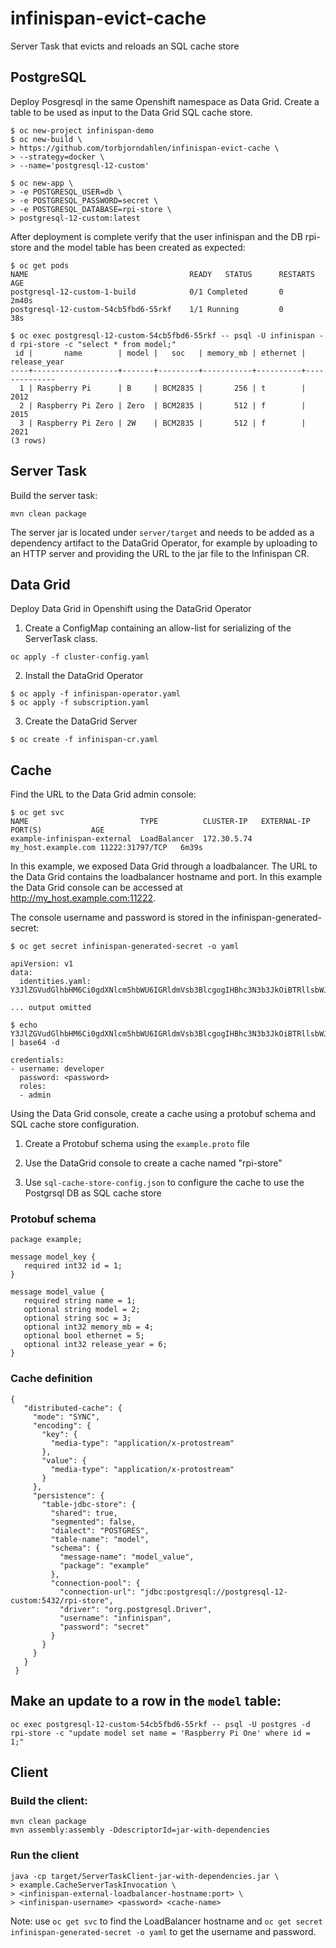 # infinispan-evict-cache
Server Task that evicts and reloads an SQL cache store

## PostgreSQL

Deploy Posgresql in the same Openshift namespace as Data Grid.
Create a table to be used as input to the Data Grid SQL cache store.

```
$ oc new-project infinispan-demo
$ oc new-build \ 
> https://github.com/torbjorndahlen/infinispan-evict-cache \
> --strategy=docker \
> --name='postgresql-12-custom'

$ oc new-app \
> -e POSTGRESQL_USER=db \
> -e POSTGRESQL_PASSWORD=secret \
> -e POSTGRESQL_DATABASE=rpi-store \
> postgresql-12-custom:latest
```

After deployment is complete verify that the user infinispan and the DB rpi-store and the model table has been created as expected:

```
$ oc get pods
NAME                                    READY	STATUS		RESTARTS	AGE
postgresql-12-custom-1-build           	0/1	Completed   	0          	2m40s
postgresql-12-custom-54cb5fbd6-55rkf   	1/1	Running     	0          	38s

$ oc exec postgresql-12-custom-54cb5fbd6-55rkf -- psql -U infinispan -d rpi-store -c "select * from model;"
 id |       name        | model |   soc   | memory_mb | ethernet | release_year 
----+-------------------+-------+---------+-----------+----------+--------------
  1 | Raspberry Pi      | B     | BCM2835 |       256 | t        |         2012
  2 | Raspberry Pi Zero | Zero  | BCM2835 |       512 | f        |         2015
  3 | Raspberry Pi Zero | 2W    | BCM2835 |       512 | f        |         2021
(3 rows)

```

## Server Task

Build the server task:
```
mvn clean package
```

The server jar is located under ```server/target``` and needs to be added as a dependency artifact to the DataGrid Operator, for example by uploading to an HTTP server and providing the URL to the jar file to the Infinispan CR.

## Data Grid

Deploy Data Grid in Openshift using the DataGrid Operator

1. Create a ConfigMap containing an allow-list for serializing of the ServerTask class.
```
oc apply -f cluster-config.yaml
```

2. Install the DataGrid Operator

```
$ oc apply -f infinispan-operator.yaml
$ oc apply -f subscription.yaml
```

3. Create the DataGrid Server

```
$ oc create -f infinispan-cr.yaml
```

## Cache

Find the URL to the Data Grid admin console:
```
$ oc get svc
NAME                         TYPE          CLUSTER-IP   EXTERNAL-IP         PORT(S)           AGE
example-infinispan-external  LoadBalancer  172.30.5.74  my_host.example.com 11222:31797/TCP   6m39s
```

In this example, we exposed Data Grid through a loadbalancer. The URL to the Data Grid contains the loadbalancer hostname and port. In this example the Data Grid console can be accessed at http://my_host.example.com:11222. 

The console username and password is stored in the infinispan-generated-secret:

```
$ oc get secret infinispan-generated-secret -o yaml

apiVersion: v1
data:
  identities.yaml: Y3JlZGVudGlhbHM6Ci0gdXNlcm5hbWU6IGRldmVsb3BlcgogIHBhc3N3b3JkOiBTRllsbWJYZWJhUllxWWtwCiAgcm9sZXM6CiAgLSBhZG1pbgo=

... output omitted

$ echo Y3JlZGVudGlhbHM6Ci0gdXNlcm5hbWU6IGRldmVsb3BlcgogIHBhc3N3b3JkOiBTRllsbWJYZWJhUllxWWtwCiAgcm9sZXM6CiAgLSBhZG1pbgo= | base64 -d

credentials:
- username: developer
  password: <password>
  roles:
  - admin
```

Using the Data Grid console, create a cache using a protobuf schema and SQL cache store configuration.

1. Create a Protobuf schema using the ```example.proto``` file

2. Use the DataGrid console to create a cache named "rpi-store"

3. Use ```sql-cache-store-config.json``` to configure the cache to use the Postgrsql DB as SQL cache store


### Protobuf schema
```
package example;

message model_key {
   required int32 id = 1;
}

message model_value {
   required string name = 1;
   optional string model = 2;
   optional string soc = 3;
   optional int32 memory_mb = 4;
   optional bool ethernet = 5;
   optional int32 release_year = 6;
}
```

### Cache definition
```
{
   "distributed-cache": {
     "mode": "SYNC",
     "encoding": {
       "key": {
         "media-type": "application/x-protostream"
       },
       "value": {          
         "media-type": "application/x-protostream"        
       }
     },
     "persistence": {
       "table-jdbc-store": {
         "shared": true,
         "segmented": false,
         "dialect": "POSTGRES",
         "table-name": "model",
         "schema": {
           "message-name": "model_value",
           "package": "example"
         },
         "connection-pool": {            
           "connection-url": "jdbc:postgresql://postgresql-12-custom:5432/rpi-store",            
           "driver": "org.postgresql.Driver",            
           "username": "infinispan",            
           "password": "secret"          
         }
       }
     }
   }
 }
```

## Make an update to a row in the ```model``` table:

```
oc exec postgresql-12-custom-54cb5fbd6-55rkf -- psql -U postgres -d rpi-store -c "update model set name = 'Raspberry Pi One' where id = 1;"
```

## Client

### Build the client:

```
mvn clean package
mvn assembly:assembly -DdescriptorId=jar-with-dependencies
```

### Run the client
```
java -cp target/ServerTaskClient-jar-with-dependencies.jar \
> example.CacheServerTaskInvocation \
> <infinispan-external-loadbalancer-hostname:port> \
> <infinispan-username> <password> <cache-name>
```
Note: use ```oc get svc``` to find the LoadBalancer hostname and ```oc get secret infinispan-generated-secret -o yaml``` to get the username and password.



